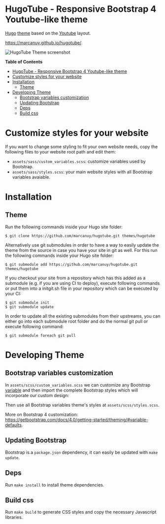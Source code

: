 HugoTube - Responsive Bootstrap 4 Youtube-like theme
================================================================

[Hugo](https://gohugo.io) [theme](https://gohugo.io/themes/) based on
the [Youtube](https://youtube.com/) layout.

<https://marcanuy.github.io/hugotube/>.

![HugoTube Theme screenshot](https://raw.githubusercontent.com/marcanuy/hugotube/master/images/screenshot.png)

<!-- markdown-toc start - Don't edit this section. Run M-x markdown-toc-refresh-toc -->
**Table of Contents**

- [HugoTube - Responsive Bootstrap 4 Youtube-like theme](#hugotube---responsive-bootstrap-4-youtube-like-theme)
- [Customize styles for your website](#customize-styles-for-your-website)
- [Installation](#installation)
    - [Theme](#theme)
- [Developing Theme](#developing-theme)
    - [Bootstrap variables customization](#bootstrap-variables-customization)
    - [Updating Bootstrap](#updating-bootstrap)
    - [Deps](#deps)
    - [Build css](#build-css)

<!-- markdown-toc end -->

# Customize styles for your website

If you want to change some styling to fit your own website needs, copy
the following files to your website root path and edit them:

- `assets/sass/custom_variables.scss`: customize variables used by Bootstrap.
- `assets/sass/styles.scss`: your main website styles with all
  Bootstrap variables avaiable.

# Installation

## Theme

Run the following commands inside your Hugo site folder:

    $ git clone https://github.com/marcanuy/hugotube.git themes/hugotube

Alternatively use git submodules in order to have a way to easily update the theme from the source in case you have your site in git as well.
For this run the following commands inside your Hugo site folder:

    $ git submodule add https://github.com/marcanuy/hugotube.git themes/hugotube

If you checkout your site from a repository which has this added as a submodule (e.g. if you are using CI to deploy), execute following commands or put them into a initgit.sh file in your repository which can be executed by your CI:

    $ git submodule init
    $ git submodule update

In order to update all the existing submodules from their upstreams, you can either go into each submodule root folder and do the normal git pull or execute following command:

    $ git submodule foreach git pull

# Developing Theme

## Bootstrap variables customization

In `assets/scss/custom_variables.scss` we can customize any Bootstrap
[variable](https://github.com/twbs/bootstrap/blob/v4-dev/scss/_variables.scss)
and then import the complete Bootstrap styles which will incorporate
our custom design:

Then use all Bootstrap variables theme's styles at
`assets/scss/styles.scss`.

More on Bootstrap 4 customization: <https://getbootstrap.com/docs/4.0/getting-started/theming/#variable-defaults>.

## Updating Bootstrap

Bootstrap is a `package.json` dependency, it can easily be updated
with `make update`.

## Deps

Run `make install` to install theme dependencies.

## Build css

Run `make build` to generate CSS styles and copy the necessary
Javascript libraries.
